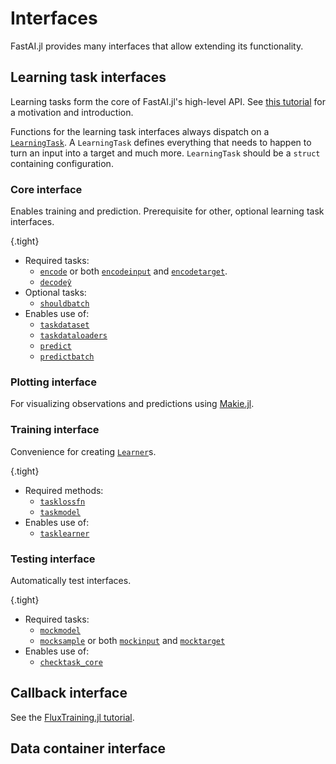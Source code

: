 # Interfaces

FastAI.jl provides many interfaces that allow extending its functionality. 

## Learning task interfaces

Learning tasks form the core of FastAI.jl's high-level API. See [this tutorial](learning_tasks.md) for a motivation and introduction.

Functions for the learning task interfaces always dispatch on a [`LearningTask`](#). A `LearningTask` defines everything that needs to happen to turn an input into a target and much more. `LearningTask` should be a `struct` containing configuration.

### Core interface

Enables training and prediction. Prerequisite for other, optional learning task interfaces.

{.tight}
- Required tasks:
    - [`encode`](#) or both [`encodeinput`](#) and [`encodetarget`](#).
    - [`decodeŷ`](#)
- Optional tasks:
    - [`shouldbatch`](#)
- Enables use of:
    - [`taskdataset`](#)
    - [`taskdataloaders`](#)
    - [`predict`](#)
    - [`predictbatch`](#)

### Plotting interface

For visualizing observations and predictions using [Makie.jl](https://github.com/JuliaPlots/Makie.jl).

### Training interface

Convenience for creating [`Learner`](#)s.

{.tight}
- Required methods:
    - [`tasklossfn`](#)
    - [`taskmodel`](#)
- Enables use of:
    - [`tasklearner`](#)


### Testing interface

Automatically test interfaces.

{.tight}
- Required tasks: 
    - [`mockmodel`](#)
    - [`mocksample`](#) or both [`mockinput`](#) and [`mocktarget`](#)
- Enables use of:
    - [`checktask_core`](#)


## Callback interface

See the [FluxTraining.jl tutorial](https://lorenzoh.github.io/FluxTraining.jl/dev/docs/callbacks/custom.html).

## Data container interface

